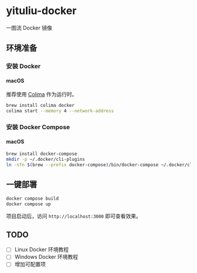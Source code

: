 # yituliu-docker

一图流 Docker 镜像

## 环境准备

### 安装 Docker

#### macOS

推荐使用 [Colima](https://github.com/abiosoft/colima) 作为运行时。

```bash
brew install colima docker
colima start --memory 4 --network-address
```

### 安装 Docker Compose

#### macOS

```bash
brew install docker-compose
mkdir -p ~/.docker/cli-plugins
ln -sfn $(brew --prefix docker-compose)/bin/docker-compose ~/.docker/cli-plugins/docker-compose
```

## 一键部署

```bash
docker compose build
docker compose up
```

项目启动后，访问 `http://localhost:3000` 即可查看效果。

## TODO

- [ ] Linux Docker 环境教程
- [ ] Windows Docker 环境教程
- [ ] 增加可配置项
